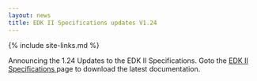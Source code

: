 ```yaml
---
layout: news
title: EDK II Specifications updates V1.24
---
```

{% include site-links.md %}

Announcing the 1.24 Updates to the EDK II Specifications. Goto the  <a href="{{wiki}}/EDK-II-Specifications" title="EDK-II-Specifications"> EDK II Specifications </a> page to download the latest documentation.

